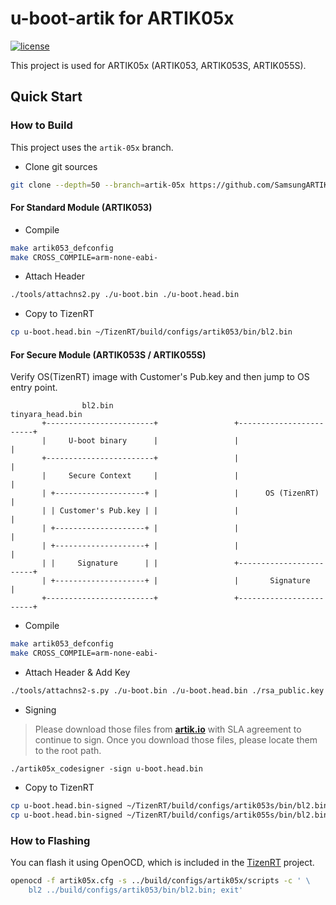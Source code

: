 
# u-boot-artik for ARTIK05x

[![license](https://img.shields.io/github/license/SamsungARTIK/u-boot-artik.svg)]()

This project is used for ARTIK05x (ARTIK053, ARTIK053S, ARTIK055S).

## Quick Start

### How to Build

This project uses the `artik-05x` branch.

* Clone git sources

```bash
git clone --depth=50 --branch=artik-05x https://github.com/SamsungARTIK/u-boot-artik.git
```

#### For Standard Module (ARTIK053)

* Compile

```bash
make artik053_defconfig
make CROSS_COMPILE=arm-none-eabi-
```

* Attach Header

```bash
./tools/attachns2.py ./u-boot.bin ./u-boot.head.bin
```

* Copy to TizenRT

```bash
cp u-boot.head.bin ~/TizenRT/build/configs/artik053/bin/bl2.bin
```

#### For Secure Module (ARTIK053S / ARTIK055S)

Verify OS(TizenRT) image with Customer's Pub.key and then jump to OS entry point.

```
                bl2.bin                                tinyara_head.bin
       +------------------------+                 +------------------------+
       |     U-boot binary      |                 |                        |
       +------------------------+                 |                        |
       |     Secure Context     |                 |                        |
       | +--------------------+ |                 |      OS (TizenRT)      |
       | | Customer's Pub.key | |                 |                        |
       | +--------------------+ |                 |                        |
       | +--------------------+ |                 |                        |
       | |     Signature      | |                 +------------------------+
       | +--------------------+ |                 |       Signature        |
       +------------------------+                 +------------------------+
```

* Compile

```bash
make artik053_defconfig
make CROSS_COMPILE=arm-none-eabi-
```

* Attach Header & Add Key

```bash
./tools/attachns2-s.py ./u-boot.bin ./u-boot.head.bin ./rsa_public.key
```

* Signing

> Please download those files from [**artik.io**](https://developer.artik.io/downloads/artik-053s/download) with SLA agreement to continue to sign.
> Once you download those files, please locate them to the root path.

```
./artik05x_codesigner -sign u-boot.head.bin
```

* Copy to TizenRT

```bash
cp u-boot.head.bin-signed ~/TizenRT/build/configs/artik053s/bin/bl2.bin
cp u-boot.head.bin-signed ~/TizenRT/build/configs/artik055s/bin/bl2.bin
```

### How to Flashing

You can flash it using OpenOCD, which is included in the [TizenRT](https://github.com/SamsungARTIK/TizenRT) project.

```bash
openocd -f artik05x.cfg -s ../build/configs/artik05x/scripts -c ' \
    bl2 ../build/configs/artik053/bin/bl2.bin; exit'
```

